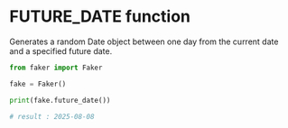 # **FUTURE_DATE** function

Generates a random Date object between one day from the current date and a specified future date.

```py
from faker import Faker

fake = Faker()

print(fake.future_date())

# result : 2025-08-08
```
